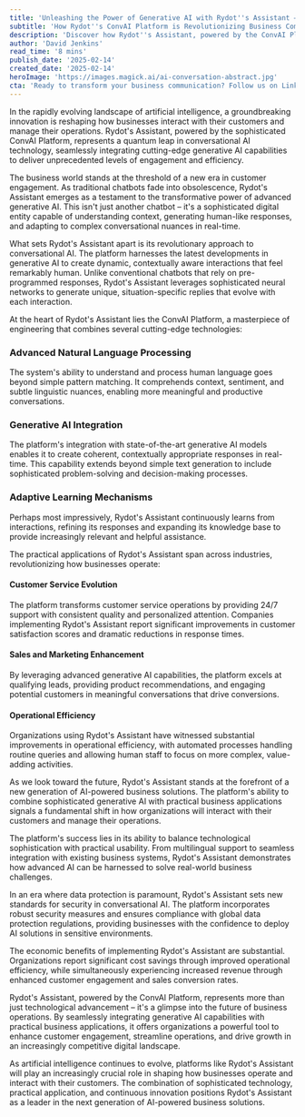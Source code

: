 ```yaml
---
title: 'Unleashing the Power of Generative AI with Rydot''s Assistant — ConvAI Platform'
subtitle: 'How Rydot''s ConvAI Platform is Revolutionizing Business Communication'
description: 'Discover how Rydot''s Assistant, powered by the ConvAI Platform, is revolutionizing business communication through advanced generative AI technology. Learn about its transformative impact on customer service, sales, and operational efficiency across industries.'
author: 'David Jenkins'
read_time: '8 mins'
publish_date: '2025-02-14'
created_date: '2025-02-14'
heroImage: 'https://images.magick.ai/ai-conversation-abstract.jpg'
cta: 'Ready to transform your business communication? Follow us on LinkedIn to stay updated on the latest developments in AI-powered business solutions and learn how Rydot''s Assistant can revolutionize your customer engagement strategy.'
---
```


In the rapidly evolving landscape of artificial intelligence, a groundbreaking innovation is reshaping how businesses interact with their customers and manage their operations. Rydot's Assistant, powered by the sophisticated ConvAI Platform, represents a quantum leap in conversational AI technology, seamlessly integrating cutting-edge generative AI capabilities to deliver unprecedented levels of engagement and efficiency.

The business world stands at the threshold of a new era in customer engagement. As traditional chatbots fade into obsolescence, Rydot's Assistant emerges as a testament to the transformative power of advanced generative AI. This isn't just another chatbot – it's a sophisticated digital entity capable of understanding context, generating human-like responses, and adapting to complex conversational nuances in real-time.

What sets Rydot's Assistant apart is its revolutionary approach to conversational AI. The platform harnesses the latest developments in generative AI to create dynamic, contextually aware interactions that feel remarkably human. Unlike conventional chatbots that rely on pre-programmed responses, Rydot's Assistant leverages sophisticated neural networks to generate unique, situation-specific replies that evolve with each interaction.

At the heart of Rydot's Assistant lies the ConvAI Platform, a masterpiece of engineering that combines several cutting-edge technologies:

### Advanced Natural Language Processing

The system's ability to understand and process human language goes beyond simple pattern matching. It comprehends context, sentiment, and subtle linguistic nuances, enabling more meaningful and productive conversations.

### Generative AI Integration

The platform's integration with state-of-the-art generative AI models enables it to create coherent, contextually appropriate responses in real-time. This capability extends beyond simple text generation to include sophisticated problem-solving and decision-making processes.

### Adaptive Learning Mechanisms

Perhaps most impressively, Rydot's Assistant continuously learns from interactions, refining its responses and expanding its knowledge base to provide increasingly relevant and helpful assistance.

The practical applications of Rydot's Assistant span across industries, revolutionizing how businesses operate:

#### Customer Service Evolution

The platform transforms customer service operations by providing 24/7 support with consistent quality and personalized attention. Companies implementing Rydot's Assistant report significant improvements in customer satisfaction scores and dramatic reductions in response times.

#### Sales and Marketing Enhancement

By leveraging advanced generative AI capabilities, the platform excels at qualifying leads, providing product recommendations, and engaging potential customers in meaningful conversations that drive conversions.

#### Operational Efficiency

Organizations using Rydot's Assistant have witnessed substantial improvements in operational efficiency, with automated processes handling routine queries and allowing human staff to focus on more complex, value-adding activities.

As we look toward the future, Rydot's Assistant stands at the forefront of a new generation of AI-powered business solutions. The platform's ability to combine sophisticated generative AI with practical business applications signals a fundamental shift in how organizations will interact with their customers and manage their operations.

The platform's success lies in its ability to balance technological sophistication with practical usability. From multilingual support to seamless integration with existing business systems, Rydot's Assistant demonstrates how advanced AI can be harnessed to solve real-world business challenges.

In an era where data protection is paramount, Rydot's Assistant sets new standards for security in conversational AI. The platform incorporates robust security measures and ensures compliance with global data protection regulations, providing businesses with the confidence to deploy AI solutions in sensitive environments.

The economic benefits of implementing Rydot's Assistant are substantial. Organizations report significant cost savings through improved operational efficiency, while simultaneously experiencing increased revenue through enhanced customer engagement and sales conversion rates.

Rydot's Assistant, powered by the ConvAI Platform, represents more than just technological advancement – it's a glimpse into the future of business operations. By seamlessly integrating generative AI capabilities with practical business applications, it offers organizations a powerful tool to enhance customer engagement, streamline operations, and drive growth in an increasingly competitive digital landscape.

As artificial intelligence continues to evolve, platforms like Rydot's Assistant will play an increasingly crucial role in shaping how businesses operate and interact with their customers. The combination of sophisticated technology, practical application, and continuous innovation positions Rydot's Assistant as a leader in the next generation of AI-powered business solutions.